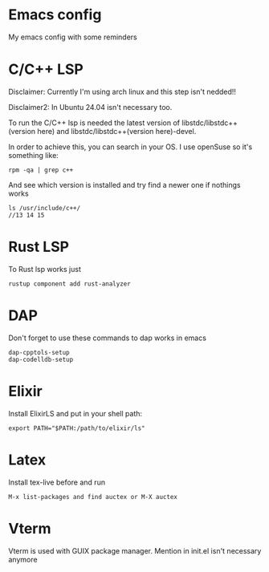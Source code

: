 # Emacs config

My emacs config with some reminders


# C/C++ LSP

Disclaimer: Currently I'm using arch linux and this step isn't nedded!!


Disclaimer2: In Ubuntu 24.04 isn't necessary too.

To run the C/C++ lsp is needed the latest version of libstdc/libstdc++(version here) and libstdc/libstdc++(version here)-devel.

In order to achieve this, you can search in your OS. I use openSuse so it's something like:

```
rpm -qa | grep c++  
```

And see which version is installed and try find a newer one if nothings works

```
ls /usr/include/c++/  
//13 14 15
```

# Rust LSP

To Rust lsp works just

```
rustup component add rust-analyzer
```

# DAP

Don't forget to use these commands to dap works in emacs

```
dap-cpptols-setup
dap-codelldb-setup
```

# Elixir

Install ElixirLS and put in your shell path:
```
export PATH="$PATH:/path/to/elixir/ls"
```

# Latex

Install tex-live before and run
```
M-x list-packages and find auctex or M-X auctex
```

# Vterm

Vterm is used with GUIX package manager. Mention in init.el isn't necessary anymore

